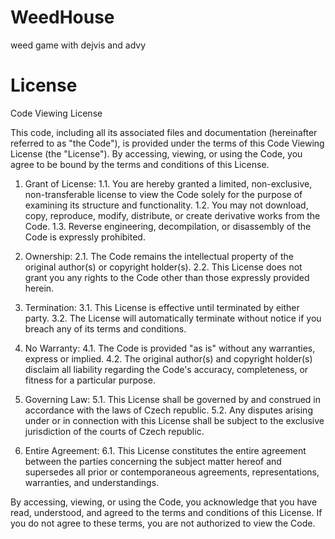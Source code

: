 # WeedHouse
weed game with dejvis and advy

# License
Code Viewing License

This code, including all its associated files and documentation (hereinafter referred to as "the Code"), is provided under the terms of this Code Viewing License (the "License"). By accessing, viewing, or using the Code, you agree to be bound by the terms and conditions of this License.

1. Grant of License:
   1.1. You are hereby granted a limited, non-exclusive, non-transferable license to view the Code solely for the purpose of examining its structure and functionality.
   1.2. You may not download, copy, reproduce, modify, distribute, or create derivative works from the Code.
   1.3. Reverse engineering, decompilation, or disassembly of the Code is expressly prohibited.

2. Ownership:
   2.1. The Code remains the intellectual property of the original author(s) or copyright holder(s).
   2.2. This License does not grant you any rights to the Code other than those expressly provided herein.

3. Termination:
   3.1. This License is effective until terminated by either party.
   3.2. The License will automatically terminate without notice if you breach any of its terms and conditions.

4. No Warranty:
   4.1. The Code is provided "as is" without any warranties, express or implied.
   4.2. The original author(s) and copyright holder(s) disclaim all liability regarding the Code's accuracy, completeness, or fitness for a particular purpose.

5. Governing Law:
   5.1. This License shall be governed by and construed in accordance with the laws of Czech republic.
   5.2. Any disputes arising under or in connection with this License shall be subject to the exclusive jurisdiction of the courts of Czech republic.

6. Entire Agreement:
   6.1. This License constitutes the entire agreement between the parties concerning the subject matter hereof and supersedes all prior or contemporaneous agreements, representations, warranties, and understandings.

By accessing, viewing, or using the Code, you acknowledge that you have read, understood, and agreed to the terms and conditions of this License. If you do not agree to these terms, you are not authorized to view the Code.

